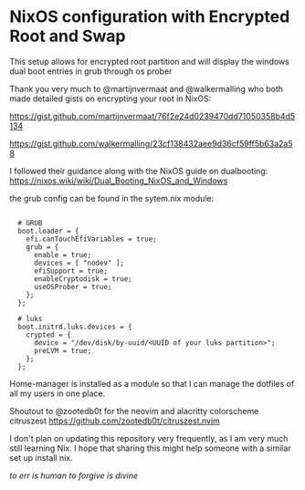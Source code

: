 # NixOS configuration with Encrypted Root and Swap 

This setup allows for encrypted root partition and will display the windows dual boot entries in grub through os prober 

Thank you very much to @martijnvermaat and @walkermalling who both made detailed gists on encrypting your root in NixOS:

https://gist.github.com/martijnvermaat/76f2e24d0239470dd71050358b4d5134

https://gist.github.com/walkermalling/23cf138432aee9d36cf59ff5b63a2a58

I followed their guidance along with the NixOS guide on dualbooting:
https://nixos.wiki/wiki/Dual_Booting_NixOS_and_Windows

the grub config can be found in the sytem.nix module: 

```

  # GRUB
  boot.loader = {
    efi.canTouchEfiVariables = true;
    grub = {
      enable = true;
      devices = [ "nodev" ];
      efiSupport = true;
      enableCryptodisk = true;
      useOSProber = true;
    };
  };

  # luks
  boot.initrd.luks.devices = {
    crypted = {
      device = "/dev/disk/by-uuid/<UUID of your luks partition>";
      preLVM = true;
    };
  };

```

Home-manager is installed as a module so that I can manage the dotfiles of all my users in one place. 

Shoutout to @zootedb0t for the neovim and alacritty colorscheme citruszest
https://github.com/zootedb0t/citruszest.nvim

I don't plan on updating this repository very frequently, as I am very much still learning Nix. 
I hope that sharing this might help someone with a similar set up install nix. 

*to err is human to forgive is divine*


